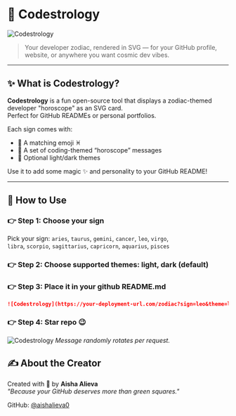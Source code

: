 # 🔮 Codestrology

![Codestrology](https://your-deployment-url.com/zodiac?sign=leo)

> Your developer zodiac, rendered in SVG — for your GitHub profile, website, or anywhere you want cosmic dev vibes.


---

## ✨ What is Codestrology?

**Codestrology** is a fun open-source tool that displays a zodiac-themed developer "horoscope" as an SVG card.  
Perfect for GitHub READMEs or personal portfolios.

Each sign comes with:
- 🔭 A matching emoji ♓
- 🧠 A set of coding-themed “horoscope” messages
- 🎨 Optional light/dark themes

Use it to add some magic ✨ and personality to your GitHub README!

---

## 💫 How to Use

### 👉 Step 1: Choose your sign

Pick your sign:
`aries`, `taurus`, `gemini`, `cancer`, `leo`, `virgo`,  
`libra`, `scorpio`, `sagittarius`, `capricorn`, `aquarius`, `pisces`

### 👉 Step 2: Choose supported themes: light, dark (default)

### 👉 Step 3: Place it in your github README.md
```markdown
![Codestrology](https://your-deployment-url.com/zodiac?sign=leo&theme=light)
```
### 👉 Step 4: Star repo 😉

![Codestrology](https://your-deployment-url.com/zodiac?sign=leo&theme=light)
*Message randomly rotates per request.*

## ✍️ About the Creator

Created with 💖 by **Aisha Alieva**  
_"Because your GitHub deserves more than green squares."_

GitHub: [@aishalieva0](https://github.com/aishalieva0)

